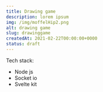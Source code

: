 ```yaml
---
title: Drawing game
description: lorem ipsum
img: /img/moffelHip2.png
alt: drawing game
slug: drawinggame
createdAt: 2021-02-22T00:00:00+0000
status: draft
---
```


Tech stack:

- Node js
- Socket io
- Svelte kit
